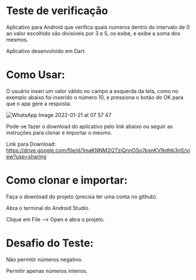 # Teste de verificação

Aplicativo para Android que verifica quais numeros dentro do intervalo de 0 ao valor escolhido são divisiveis por 3 e 5, os exibe, e exibe a soma dos mesmos.

Aplicativo desenvolvido em Dart.

# Como Usar:

O usuário inseri um valor válido no campo a esquerda da tela, como no exemplo abaixo foi inserido o número 10, e pressiona o botão do OK para que o app gere a resposta.


![WhatsApp Image 2022-01-21 at 07 57 47](https://user-images.githubusercontent.com/84648471/150515697-1673b9d2-0bba-4828-8974-59ba99b73acb.jpeg)



Pode-se fazer o download do aplicativo pelo link abaixo ou seguir as instruções para clonar e importar o mesmo.

Link para Download: https://drive.google.com/file/d/1maKNNM2I27zjQnnOSo7psnKV9sthb3nS/view?usp=sharing


# Como clonar e importar:


Faça o download do projeto (precisa ter uma conta no github).


Abra o terminal do Android Studio.



Clique em File --> Open e abra o projeto.


# Desafio do Teste:


Não permitir números negativo.



Permitir apenas números inteiros.
